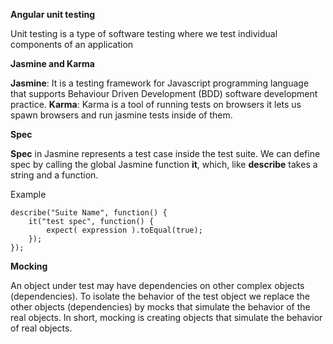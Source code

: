 **Angular unit testing**

Unit testing is a type of software testing where we test individual components of an application

**Jasmine and Karma**

**Jasmine**: It is a testing framework for Javascript programming language that supports Behaviour Driven Development (BDD) software development practice.
**Karma**: Karma is a tool of running tests on browsers it lets us spawn browsers and run jasmine tests inside of them.


**Spec**

**Spec** in Jasmine represents a test case inside the test suite. We can define spec by calling the global Jasmine function **it**, which, like **describe** takes a string and a function.

Example
```
describe("Suite Name", function() {
    it("test spec", function() {
        expect( expression ).toEqual(true);
    }); 
});
```

**Mocking**

An object under test may have dependencies on other complex objects (dependencies). To isolate the behavior of the test object we replace the other objects (dependencies) by mocks that simulate the behavior of the real objects.
In short, mocking is creating objects that simulate the behavior of real objects.


